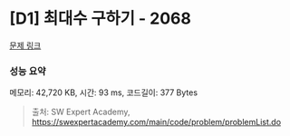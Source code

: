 # [D1] 최대수 구하기 - 2068 

[문제 링크](https://swexpertacademy.com/main/code/problem/problemDetail.do?contestProbId=AV5QQhbqA4QDFAUq) 

### 성능 요약

메모리: 42,720 KB, 시간: 93 ms, 코드길이: 377 Bytes



> 출처: SW Expert Academy, https://swexpertacademy.com/main/code/problem/problemList.do